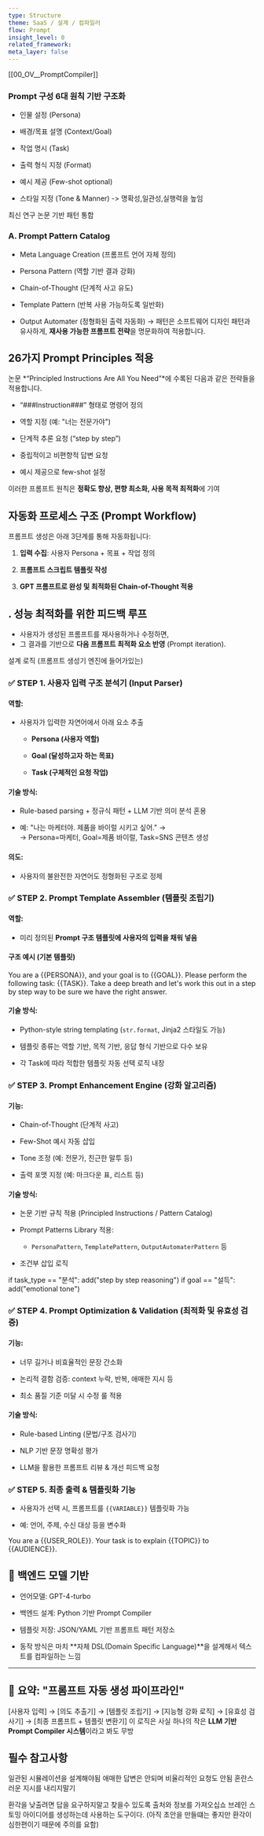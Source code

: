 ```yaml
---
type: Structure
theme: SaaS / 설계 / 컴파일러
flow: Prompt
insight_level: 0
related_framework: 
meta_layer: false
---
```

[[00_OV__PromptCompiler]]

### **Prompt 구성 6대 원칙 기반 구조화**​

- 인물 설정 (Persona)
    
- 배경/목표 설명 (Context/Goal)
    
- 작업 명시 (Task)
    
- 출력 형식 지정 (Format)
    
- 예시 제공 (Few-shot optional)
    
- 스타일 지정 (Tone & Manner)
-> 명확성,일관성,실행력을 높임

최신 연구 논문 기반 패턴 통합
### **A. Prompt Pattern Catalog**​

- Meta Language Creation (프롬프트 언어 자체 정의)
    
- Persona Pattern (역할 기반 결과 강화)
    
- Chain-of-Thought (단계적 사고 유도)
    
- Template Pattern (반복 사용 가능하도록 일반화)
    
- Output Automater (정형화된 출력 자동화)
-> 패턴은 소프트웨어 디자인 패턴과 유사하게, **재사용 가능한 프롬프트 전략**을 명문화하여 적용합니다.

## **26가지 Prompt Principles 적용**​

논문 *“Principled Instructions Are All You Need”*에 수록된 다음과 같은 전략들을 적용합니다.

- “###Instruction###” 형태로 명령어 정의
    
- 역할 지정 (예: "너는 전문가야")
    
- 단계적 추론 요청 (“step by step”)
    
- 중립적이고 비편향적 답변 요청
    
- 예시 제공으로 few-shot 설정
    

이러한 프롬프트 원칙은 **정확도 향상, 편향 최소화, 사용 목적 최적화**에 기여

## **자동화 프로세스 구조 (Prompt Workflow)**​

프롬프트 생성은 아래 3단계를 통해 자동화됩니다:

1. **입력 수집**: 사용자 Persona + 목표 + 작업 정의
    
2. **프롬프트 스크립트 템플릿 작성**
    
3. **GPT 프롬프트로 완성 및 최적화된 Chain-of-Thought 적용**

## **. 성능 최적화를 위한 피드백 루프**

- 사용자가 생성된 프롬프트를 재사용하거나 수정하면,
- 그 결과를 기반으로 **다음 프롬프트 최적화 요소 반영** (Prompt iteration).

설계 로직 (프롬프트 생성기 엔진에 들어가있는)
### ✅ **STEP 1. 사용자 입력 구조 분석기 (Input Parser)**

#### **역할:**

- 사용자가 입력한 자연어에서 아래 요소 추출
    
    - **Persona (사용자 역할)**
        
    - **Goal (달성하고자 하는 목표)**
        
    - **Task (구체적인 요청 작업)**
        

#### **기술 방식:**

- Rule-based parsing + 정규식 패턴 + LLM 기반 의미 분석 혼용
    
- 예: "나는 마케터야. 제품을 바이럴 시키고 싶어." →  
    → Persona=마케터, Goal=제품 바이럴, Task=SNS 콘텐츠 생성
    

#### **의도:**

- 사용자의 불완전한 자연어도 정형화된 구조로 정제
### ✅ **STEP 2. Prompt Template Assembler (템플릿 조립기)**

#### **역할:**

- 미리 정의된 **Prompt 구조 템플릿에 사용자의 입력을 채워 넣음**


#### **구조 예시 (기본 템플릿)**
You are a {{PERSONA}}, and your goal is to {{GOAL}}. 
Please perform the following task: {{TASK}}.
Take a deep breath and let's work this out in a step by step way to be sure we have the right answer.


#### **기술 방식:**

- Python-style string templating (`str.format`, Jinja2 스타일도 가능)
    
- 템플릿 종류는 역할 기반, 목적 기반, 응답 형식 기반으로 다수 보유
    
- 각 Task에 따라 적합한 템플릿 자동 선택 로직 내장

### ✅ **STEP 3. Prompt Enhancement Engine (강화 알고리즘)**

#### **기능:**

- Chain-of-Thought (단계적 사고)
    
- Few-Shot 예시 자동 삽입
    
- Tone 조정 (예: 전문가, 친근한 말투 등)
    
- 출력 포맷 지정 (예: 마크다운 표, 리스트 등)
    

#### **기술 방식:**

- 논문 기반 규칙 적용 (Principled Instructions / Pattern Catalog)
    
- Prompt Patterns Library 적용:
    
    - `PersonaPattern`, `TemplatePattern`, `OutputAutomaterPattern` 등
        
- 조건부 삽입 로직
    
if task_type == "분석":
    add("step by step reasoning")
if goal == "설득":
    add("emotional tone")


### ✅ **STEP 4. Prompt Optimization & Validation (최적화 및 유효성 검증)**

#### **기능:**

- 너무 길거나 비효율적인 문장 간소화
    
- 논리적 결함 검증: context 누락, 반복, 애매한 지시 등
    
- 최소 품질 기준 미달 시 수정 룰 적용
    

#### **기술 방식:**

- Rule-based Linting (문법/구조 검사기)
    
- NLP 기반 문장 명확성 평가
    
- LLM을 활용한 프롬프트 리뷰 & 개선 피드백 요청

### ✅ **STEP 5. 최종 출력 & 템플릿화 기능**

- 사용자가 선택 시, 프롬프트를 `{{VARIABLE}}` 템플릿화 가능
    
- 예: 언어, 주제, 수신 대상 등을 변수화

You are a {{USER_ROLE}}. Your task is to explain {{TOPIC}} to {{AUDIENCE}}.
## 🧠 백엔드 모델 기반

- 언어모델: GPT-4-turbo
    
- 백엔드 설계: Python 기반 Prompt Compiler
    
- 템플릿 저장: JSON/YAML 기반 프롬프트 패턴 저장소
    
- 동작 방식은 마치 **자체 DSL(Domain Specific Language)**을 설계해서 텍스트를 컴파일하는 느낌
    

---

## 🎯 요약: "프롬프트 자동 생성 파이프라인"
[사용자 입력] → [의도 추출기] → [템플릿 조립기] → [지능형 강화 로직] 
→ [유효성 검사기] → [최종 프롬프트 + 템플릿 변환기]
이 로직은 사실 하나의 작은 **LLM 기반 Prompt Compiler 시스템**이라고 봐도 무방

## 필수 참고사항
일관된 시뮬레이션을 설계해야됨
애매한 답변은 안되며 비율리적인 요청도 안됨
혼란스러운 지시를 내리지말기

환각을 낮출려면 답을 요구하지말고 찾을수 있도록 출처와 정보를 가져오십쇼 브레인 스토밍 아이디어를 생성하는데 사용하는 도구이다.
(아직 초안을 만들떄는 좋지만 환각이 심한편이기 때문에 주의를 요함)
